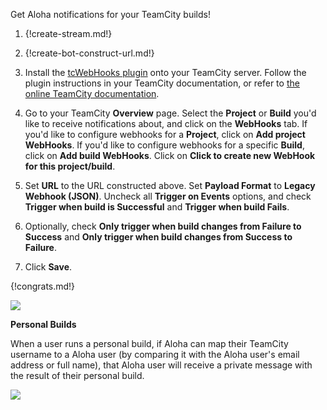 Get Aloha notifications for your TeamCity builds!

1. {!create-stream.md!}

1. {!create-bot-construct-url.md!}

1. Install the [tcWebHooks plugin](https://github.com/tcplugins/tcWebHooks/releases)
   onto your TeamCity server. Follow the plugin instructions in your
   TeamCity documentation, or refer to [the online TeamCity documentation][1].

1. Go to your TeamCity **Overview** page. Select the **Project** or **Build**
   you'd like to receive notifications about, and click on the **WebHooks** tab.
   If you'd like to configure webhooks for a **Project**, click on
   **Add project WebHooks**. If you'd like to configure webhooks for a specific
   **Build**, click on **Add build WebHooks**. Click on
   **Click to create new WebHook for this project/build**.

1. Set **URL** to the URL constructed above. Set **Payload Format** to
   **Legacy Webhook (JSON)**. Uncheck all **Trigger on Events** options,
   and check **Trigger when build is Successful** and **Trigger when build Fails**.

1. Optionally, check **Only trigger when build changes from Failure to Success**
   and **Only trigger when build changes from Success to Failure**.

1. Click **Save**.

[1]: https://confluence.jetbrains.com/display/TCD9/Installing+Additional+Plugins

{!congrats.md!}

![](/static/images/integrations/teamcity/001.png)

**Personal Builds**

When a user runs a personal build, if Aloha can map their TeamCity
username to a Aloha user (by comparing it with the Aloha user's email
address or full name), that Aloha user will receive a private
message with the result of their personal build.

![](/static/images/integrations/teamcity/002.png)
